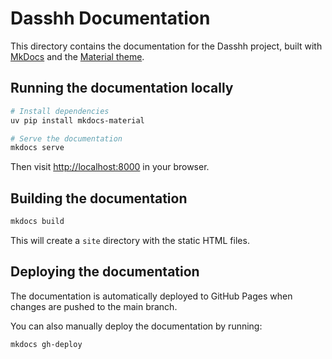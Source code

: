 # Dasshh Documentation

This directory contains the documentation for the Dasshh project, built with [MkDocs](https://www.mkdocs.org/) and the [Material theme](https://squidfunk.github.io/mkdocs-material/).

## Running the documentation locally

```bash
# Install dependencies
uv pip install mkdocs-material

# Serve the documentation
mkdocs serve
```

Then visit [http://localhost:8000](http://localhost:8000) in your browser.

## Building the documentation

```bash
mkdocs build
```

This will create a `site` directory with the static HTML files.

## Deploying the documentation

The documentation is automatically deployed to GitHub Pages when changes are pushed to the main branch.

You can also manually deploy the documentation by running:

```bash
mkdocs gh-deploy
``` 